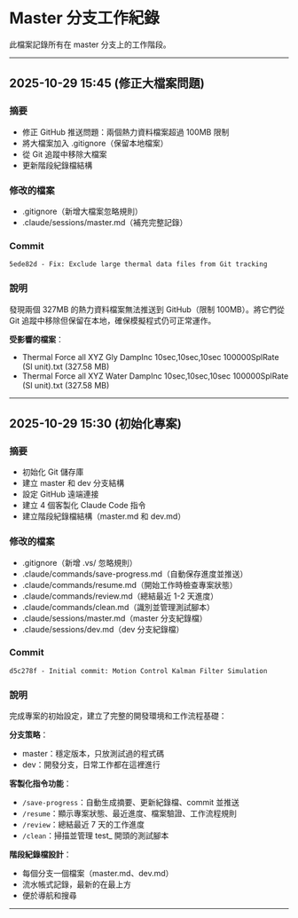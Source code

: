 # Master 分支工作紀錄

此檔案記錄所有在 master 分支上的工作階段。

---

## 2025-10-29 15:45 (修正大檔案問題)

### 摘要
- 修正 GitHub 推送問題：兩個熱力資料檔案超過 100MB 限制
- 將大檔案加入 .gitignore（保留本地檔案）
- 從 Git 追蹤中移除大檔案
- 更新階段紀錄檔結構

### 修改的檔案
- .gitignore（新增大檔案忽略規則）
- .claude/sessions/master.md（補充完整記錄）

### Commit
`5ede82d - Fix: Exclude large thermal data files from Git tracking`

### 說明
發現兩個 327MB 的熱力資料檔案無法推送到 GitHub（限制 100MB）。將它們從 Git 追蹤中移除但保留在本地，確保模擬程式仍可正常運作。

**受影響的檔案**：
- Thermal Force all XYZ Gly DampInc 10sec,10sec,10sec 100000SplRate (SI unit).txt (327.58 MB)
- Thermal Force all XYZ Water DampInc 10sec,10sec,10sec 100000SplRate (SI unit).txt (327.58 MB)

---

## 2025-10-29 15:30 (初始化專案)

### 摘要
- 初始化 Git 儲存庫
- 建立 master 和 dev 分支結構
- 設定 GitHub 遠端連接
- 建立 4 個客製化 Claude Code 指令
- 建立階段紀錄檔結構（master.md 和 dev.md）

### 修改的檔案
- .gitignore（新增 .vs/ 忽略規則）
- .claude/commands/save-progress.md（自動保存進度並推送）
- .claude/commands/resume.md（開始工作時檢查專案狀態）
- .claude/commands/review.md（總結最近 1-2 天進度）
- .claude/commands/clean.md（識別並管理測試腳本）
- .claude/sessions/master.md（master 分支紀錄檔）
- .claude/sessions/dev.md（dev 分支紀錄檔）

### Commit
`d5c278f - Initial commit: Motion Control Kalman Filter Simulation`

### 說明
完成專案的初始設定，建立了完整的開發環境和工作流程基礎：

**分支策略**：
- master：穩定版本，只放測試過的程式碼
- dev：開發分支，日常工作都在這裡進行

**客製化指令功能**：
- `/save-progress`：自動生成摘要、更新紀錄檔、commit 並推送
- `/resume`：顯示專案狀態、最近進度、檔案驗證、工作流程規則
- `/review`：總結最近 7 天的工作進度
- `/clean`：掃描並管理 test_ 開頭的測試腳本

**階段紀錄檔設計**：
- 每個分支一個檔案（master.md、dev.md）
- 流水帳式記錄，最新的在最上方
- 便於導航和搜尋

---
